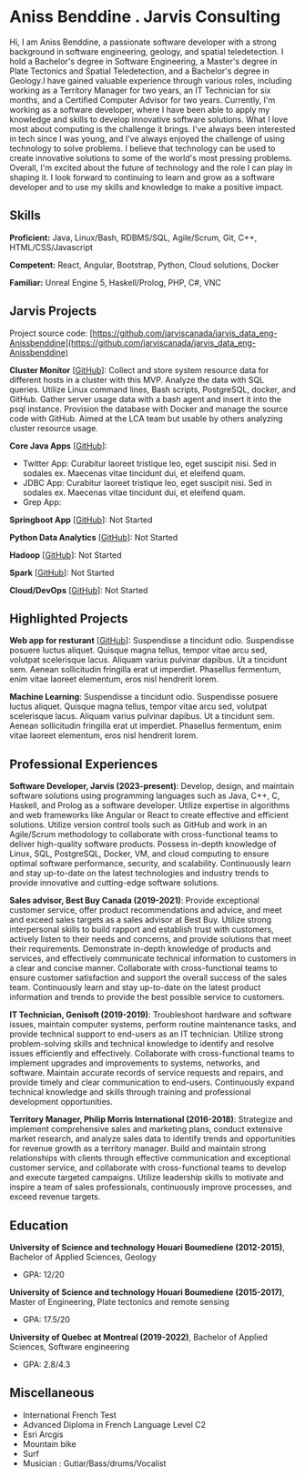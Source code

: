 # Aniss Benddine . Jarvis Consulting

Hi, I am Aniss Benddine, a passionate software developer with a strong background in software engineering, geology, and spatial teledetection. I hold a Bachelor's degree in Software Engineering, a Master's degree in Plate Tectonics and Spatial Teledetection, and a Bachelor's degree in Geology.I have gained valuable experience through various roles, including working as a Territory Manager for two years, an IT Technician for six months, and a Certified Computer Advisor for two years. Currently, I'm working as a software developer, where I have been able to apply my knowledge and skills to develop innovative software solutions. What I love most about computing is the challenge it brings. I've always been interested in tech since I was young, and I've always enjoyed the challenge of using technology to solve problems. I believe that technology can be used to create innovative solutions to some of the world's most pressing problems. Overall, I'm excited about the future of technology and the role I can play in shaping it. I look forward to continuing to learn and grow as a software developer and to use my skills and knowledge to make a positive impact.

## Skills

**Proficient:** Java, Linux/Bash, RDBMS/SQL, Agile/Scrum, Git, C++, HTML/CSS/Javascript

**Competent:** React, Angular, Bootstrap, Python, Cloud solutions, Docker

**Familiar:** Unreal Engine 5, Haskell/Prolog, PHP, C#, VNC

## Jarvis Projects

Project source code: [https://github.com/jarviscanada/jarvis_data_eng-Anissbenddine](https://github.com/jarviscanada/jarvis_data_eng-Anissbenddine)


**Cluster Monitor** [[GitHub](https://github.com/jarviscanada/jarvis_data_eng-Anissbenddine/tree/master/linux_sql)]: Collect and store system resource data for different hosts in a cluster with this MVP. Analyze the data with SQL queries. Utilize Linux command lines, Bash scripts, PostgreSQL, docker, and GitHub. Gather server usage data with a bash agent and insert it into the psql instance. Provision the database with Docker and manage the source code with GitHub. Aimed at the LCA team but usable by others analyzing cluster resource usage.

**Core Java Apps** [[GitHub](https://github.com/jarviscanada/jarvis_data_eng-Anissbenddine/tree/master/core_java)]:
      
  - Twitter App: Curabitur laoreet tristique leo, eget suscipit nisi. Sed in sodales ex. Maecenas vitae tincidunt dui, et eleifend quam.
  - JDBC App: Curabitur laoreet tristique leo, eget suscipit nisi. Sed in sodales ex. Maecenas vitae tincidunt dui, et eleifend quam.
  - Grep App: 

**Springboot App** [[GitHub](https://github.com/jarviscanada/jarvis_data_eng-Anissbenddine/tree/master/springboot)]: Not Started

**Python Data Analytics** [[GitHub](https://github.com/jarviscanada/jarvis_data_eng-Anissbenddine/tree/master/python_data_anlytics)]: Not Started

**Hadoop** [[GitHub](https://github.com/jarviscanada/jarvis_data_eng-Anissbenddine/tree/master/hadoop)]: Not Started

**Spark** [[GitHub](https://github.com/jarviscanada/jarvis_data_eng-Anissbenddine/tree/master/spark)]: Not Started

**Cloud/DevOps** [[GitHub](https://github.com/jarviscanada/jarvis_data_eng-Anissbenddine/tree/master/cloud_devops)]: Not Started


## Highlighted Projects
**Web app for resturant** [[GitHub](https://github.com/jarviscanada/jarvis_profile_builder)]: Suspendisse a tincidunt odio. Suspendisse posuere luctus aliquet. Quisque magna tellus, tempor vitae arcu sed, volutpat scelerisque lacus. Aliquam varius pulvinar dapibus. Ut a tincidunt sem. Aenean sollicitudin fringilla erat ut imperdiet. Phasellus fermentum, enim vitae laoreet elementum, eros nisl hendrerit lorem.

**Machine Learning**: Suspendisse a tincidunt odio. Suspendisse posuere luctus aliquet. Quisque magna tellus, tempor vitae arcu sed, volutpat scelerisque lacus. Aliquam varius pulvinar dapibus. Ut a tincidunt sem. Aenean sollicitudin fringilla erat ut imperdiet. Phasellus fermentum, enim vitae laoreet elementum, eros nisl hendrerit lorem.


## Professional Experiences

**Software Developer, Jarvis (2023-present)**: Develop, design, and maintain software solutions using programming languages such as Java, C++, C, Haskell, and Prolog as a software developer. Utilize expertise in algorithms and web frameworks like Angular or React to create effective and efficient solutions. Utilize version control tools such as GitHub and work in an Agile/Scrum methodology to collaborate with cross-functional teams to deliver high-quality software products. Possess in-depth knowledge of Linux, SQL, PostgreSQL, Docker, VM, and cloud computing to ensure optimal software performance, security, and scalability. Continuously learn and stay up-to-date on the latest technologies and industry trends to provide innovative and cutting-edge software solutions.

**Sales advisor, Best Buy Canada (2019-2021)**: Provide exceptional customer service, offer product recommendations and advice, and meet and exceed sales targets as a sales advisor at Best Buy. Utilize strong interpersonal skills to build rapport and establish trust with customers, actively listen to their needs and concerns, and provide solutions that meet their requirements. Demonstrate in-depth knowledge of products and services, and effectively communicate technical information to customers in a clear and concise manner. Collaborate with cross-functional teams to ensure customer satisfaction and support the overall success of the sales team. Continuously learn and stay up-to-date on the latest product information and trends to provide the best possible service to customers.

**IT Technician, Genisoft (2019-2019)**: Troubleshoot hardware and software issues, maintain computer systems, perform routine maintenance tasks, and provide technical support to end-users as an IT technician. Utilize strong problem-solving skills and technical knowledge to identify and resolve issues efficiently and effectively. Collaborate with cross-functional teams to implement upgrades and improvements to systems, networks, and software. Maintain accurate records of service requests and repairs, and provide timely and clear communication to end-users. Continuously expand technical knowledge and skills through training and professional development opportunities.

**Territory Manager, Philip Morris International (2016-2018)**: Strategize and implement comprehensive sales and marketing plans, conduct extensive market research, and analyze sales data to identify trends and opportunities for revenue growth as a territory manager. Build and maintain strong relationships with clients through effective communication and exceptional customer service, and collaborate with cross-functional teams to develop and execute targeted campaigns. Utilize leadership skills to motivate and inspire a team of sales professionals, continuously improve processes, and exceed revenue targets.


## Education
**University of Science and technology Houari Boumediene (2012-2015)**, Bachelor of Applied Sciences, Geology
- GPA: 12/20

**University of Science and technology Houari Boumediene (2015-2017)**, Master of Engineering, Plate tectonics and remote sensing 
- GPA: 17.5/20

**University of Quebec at Montreal (2019-2022)**, Bachelor of Applied Sciences, Software engineering
- GPA: 2.8/4.3


## Miscellaneous
- International French Test
- Advanced Diploma in French Language Level C2
- Esri Arcgis
- Mountain bike
- Surf
- Musician : Gutiar/Bass/drums/Vocalist